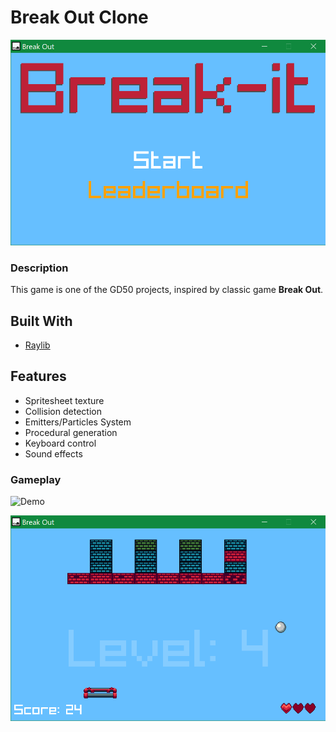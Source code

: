 # Break Out Clone

![Screenshot](screenshots/ss-bout-00.png "Break Out")

### Description

This game is one of the GD50 projects, inspired by classic game **Break Out**.

## Built With

- [Raylib](https://raylib.com)

## Features

- Spritesheet texture
- Collision detection
- Emitters/Particles System
- Procedural generation
- Keyboard control
- Sound effects

### Gameplay

![Demo](https://github.com/IndieCoderMM/git-cloud/blob/master/gifs/break_it_demo.gif)

![Screenshot](screenshots/ss-bout-01.png "Break Out")
